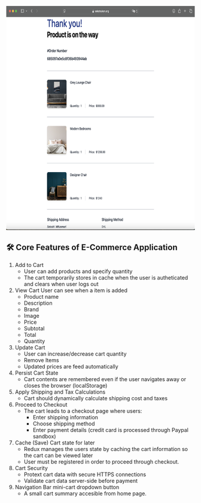 <a ><img src="https://github.com/mitsumoristudio/proEcommerce2/blob/main/orderprocessed.png" width= "1080" height = "600" /></a>



## 🛠️ Core Features of E-Commerce Application
1) Add to Cart
   * User can add products and specify quantity
   * The cart temporarily stores in cache when the user is autheticated and clears when user logs out
2) View Cart
   User can see when a item is added
   * Product name
   * Description
   * Brand
   * Image
   * Price
   * Subtotal
   * Total
   * Quantity
3) Update Cart
   * User can increase/decrease cart quantity
   * Remove Items
   * Updated prices are feed automatically
5) Persist Cart State
   * Cart contents are remembered even if the user navigates away or closes the browser (localStorage)
6) Apply Shipping and Tax Calculations
   * Cart should dynamically calculate shipping cost and taxes
7) Proceed to Checkout
    * The cart leads to a checkout page where users:
        * Enter shipping information
        * Choose shipping method
        * Enter payment details (credit card is processed through Paypal sandbox)
8) Cache (Save) Cart state for later
   * Redux manages the users state by caching the cart information so the cart can be viewed later
   * User must be registered in order to proceed through checkout.
9) Cart Security
    * Protext cart data with secure HTTPS connections
    * Validate cart data server-side before payment
10) Navigation Bar mini-cart dropdown button
    * A small cart summary accesible from home page. 
      
